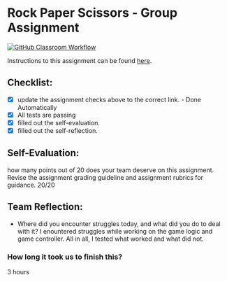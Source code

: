 Rock Paper Scissors - Group Assignment
===================================
[![GitHub Classroom Workflow](https://s///github.com/it3049c-fall22-henderson/rock-paper-scissors-dhoard2022/actions/workflows/classroom.yml/badge.svg)](https://s///github.com/it3049c-fall22-henderson/rock-paper-scissors-dhoard2022/actions/workflows/classroom.yml)

Instructions to this assignment can be found [here](https://it3049c.github.io/Material/Assignments/3.Rock_Paper_Scissors/).

## Checklist:
- [x] update the assignment checks above to the correct link. - Done Automatically
- [x] All tests are passing
- [x] filled out the self-evaluation.
- [x] filled out the self-reflection.

## Self-Evaluation: 
how many points out of 20 does your team deserve on this assignment. Revise the assignment grading guideline and assignment rubrics for guidance. 20/20

## Team Reflection:
- Where did you encounter struggles today, and what did you do to deal with it? I enountered struggles while working on the game logic and game controller. All in all, I tested what worked and what did not.


### How long it took us to finish this?
3 hours
